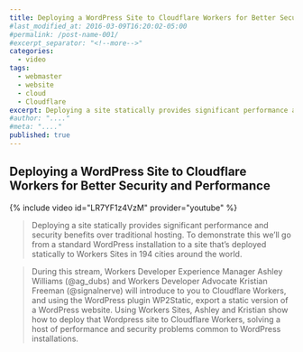 ```yaml
---
title: Deploying a WordPress Site to Cloudflare Workers for Better Security and Performance
#last_modified_at: 2016-03-09T16:20:02-05:00
#permalink: /post-name-001/
#excerpt_separator: "<!--more-->"
categories:  
  - video
tags:
  - webmaster
  - website
  - cloud
  - Cloudflare
excerpt: Deploying a site statically provides significant performance and security benefits over traditional hosting. To demonstrate this we’ll go from a standard WordPress installation to a site that’s deployed statically to Workers Sites in 194 cities around the world.
#author: "...."
#meta: "...."
published: true
---
```

## Deploying a WordPress Site to Cloudflare Workers for Better Security and Performance

{% include video id="LR7YF1z4VzM" provider="youtube" %}

>Deploying a site statically provides significant performance and security benefits over traditional hosting. To demonstrate this we’ll go from a standard WordPress installation to a site that’s deployed statically to Workers Sites in 194 cities around the world. 

>During this stream, Workers Developer Experience Manager Ashley Williams (@ag_dubs) and Workers Developer Advocate Kristian Freeman (@signalnerve) will introduce to you to Cloudflare Workers, and using the WordPress plugin WP2Static, export a static version of a WordPress website. Using Workers Sites, Ashley and Kristian show how to deploy that Wordpress site to Cloudflare Workers, solving a host of performance and security problems common to WordPress installations.